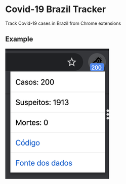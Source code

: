 # Covid-19 Brazil Tracker

Track Covid-19 cases in Brazil from Chrome extensions

## Example

![text alt](./example.png)